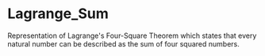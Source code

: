 # Lagrange_Sum
Representation of Lagrange's Four-Square Theorem which states that every natural number can be described as the sum of four squared numbers.
